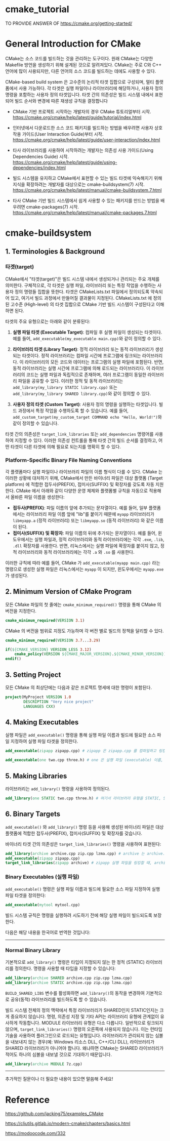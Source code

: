 # cmake_tutorial
TO PROVIDE ANSWER OF https://cmake.org/getting-started/


# General Introduction for CMake
CMake는 소스 코드를 빌드하는 것을 관리하는 도구이다.
원래 CMake는 다양한 Makefile 방언을 생성하기 위해 설계된 것으로 알려져있다.
CMake는 주로 C와 C++ 언어에 많이 사용되지만, 다른 언어의 소스 코드를 빌드하는 데에도 사용할 수 있다.

CMake-based build system 은 고수준의 논리적 타겟 집합으로 구성되며, 멀티 플랫폼에서 사용 가능하다.
각 타겟은 실행 파일이나 라이브러리에 해당하거나, 사용자 정의 명령을 포함하는 사용자 정의 타겟입니다. 타겟 간의 의존성은 빌드 시스템 내에서 표현되어 빌드 순서와 변경에 따른 재생성 규칙을 결정합니다

* CMake 기반 프로젝트 시작하는 개발자의 경우 CMake 튜토리얼부터 시작.
https://cmake.org/cmake/help/latest/guide/tutorial/index.html

* 인터넷에서 다운로드한 소스 코드 패키지를 빌드하는 방법을 배우려면 사용자 상호작용 가이드(User Interaction Guide)부터 시작.
https://cmake.org/cmake/help/latest/guide/user-interaction/index.html

* 타사 라이브러리를 사용하여 시작하려는 개발자는 의존성 사용 가이드(Using Dependencies Guide) 시작.
https://cmake.org/cmake/help/latest/guide/using-dependencies/index.html

* 빌드 시스템을 유지하고 CMake에서 표현할 수 있는 빌드 타겟에 익숙해지기 위해 지식을 확장하려는 개발자를 대상으로는 cmake-buildsystem(7) 시작.
https://cmake.org/cmake/help/latest/manual/cmake-buildsystem.7.html

* 타사 CMake 기반 빌드 시스템에서 쉽게 사용할 수 있는 패키지를 만드는 방법을 배우려면 cmake-packages(7) 시작. https://cmake.org/cmake/help/latest/manual/cmake-packages.7.html

# cmake-buildsystem

## 1. Terminologies & Background
### 타겟(target)
CMake에서 "타겟(target)"은 빌드 시스템 내에서 생성되거나 관리되는 주요 개체를 의미한다.
구체적으로, 각 타겟은 실행 파일, 라이브러리 또는 특정 작업을 수행하는 사용자 정의 명령들 집합을 뜻한다.
타겟은 CMakeLists.txt 파일에서 정의되도록 약속되어 있고, 여기서 빌드 과정에서 만들어질 결과물이 지정된다.
CMakeLists.txt 에 정의된 고수준 (High-level) 의 타겟 집합으로 CMake 기반 빌드 시스템이 구성된다고 이해하면 된다.

타겟의 주요 유형으로는 아래와 같이 분류된다:

1. **실행 파일 타겟 (Executable Target)**: 컴파일 후 실행 파일이 생성되는 타겟이다.
예를 들어, `add_executable(my_executable main.cpp)`와 같이 정의할 수 있다.

2. **라이브러리 타겟 (Library Target)**: 정적 라이브러리 또는 동적 라이브러리가 생성되는 타겟이다.
정적 라이브러리는 컴파일 시간에 프로그램에 링크되는 라이브러리다.
이 라이브러리의 모든 코드와 데이터는 프로그램의 실행 파일에 포함된다.
반면, 동적 라이브러리는 실행 시간에 프로그램에 의해 로드되는 라이브러리다.
이 라이브러리의 코드는 실행 파일과 독립적으로 존재하며, 여러 프로그램이 동일한 라이브러리 파일을 공유할 수 있다.
이러한 정적 및 동적 라이브러리는 `add_library(my_library STATIC library.cpp)` 또는 `add_library(my_library SHARED library.cpp)`와 같이 정의할 수 있다. 

3. **사용자 정의 타겟 (Custom Target)**: 사용자 정의 명령을 실행하는 타겟입니다. 빌드 과정에서 특정 작업을 수행하도록 할 수 있습니다. 예를 들어, `add_custom_target(my_custom_target COMMAND echo "Hello, World!")`와 같이 정의할 수 있습니다.

타겟 간의 의존성은 `target_link_libraries` 또는 `add_dependencies` 명령어를 사용하여 지정할 수 있다.
이러한 의존성 컨트롤을 통해 타겟 간의 빌드 순서를 결정하고, 어떤 타겟이 다른 타겟에 의해 필요로 되는지를 명확히 할 수 있다.

### Platform-Specific Binary File Naming Conventions
각 플랫폼마다 실행 파일이나 라이브러리 파일의 이름 형식이 다를 수 있다.
CMake 는 이러한 상황에 대처하기 위해, CMake에서 만든 바이너리 파일은 대상 플랫폼 (Target platform) 에 적합한 접두사(PREFIX), 접미사(SUFFIX) 및 확장자를 갖도록 자동 지원한다.
CMake 에서 아래와 같이 다양한 운영 체제와 플랫폼별 규칙을 자동으로 적용해서 올바른 파일 이름을 생성한다:

- **접두사(PREFIX)**: 파일 이름의 앞에 추가되는 문자열이다.
예를 들어, 일부 플랫폼에서는 라이브러리 파일 이름 앞에 "lib"를 붙이기 때문에 `myapp` 라이브러리가 `libmyapp.a` (정적 라이브러리) 또는 `libmyapp.so` (동적 라이브러리) 와 같은 이름이 된다.
- **접미사(SUFFIX) 및 확장자**: 파일 이름의 뒤에 추가되는 문자열이다.
예를 들어, 윈도우에서는 실행 파일과, 정적 라이브러리와 동적 라이브러리에는 각각 `.exe`, `.lib`, `.dll` 확장자를 사용한다.
반면, 리눅스에서는 실행 파일에 확장자를 붙이지 않고, 정적 라이브러리와 동적 라이브러리에는 각각 `.a` 와 `.so` 를 사용한다.


이러한 규칙에 따라 예를 들어, CMake 가 `add_executable(myapp main.cpp)` 라는 명령으로 생성한 실행 파일은 리눅스에서는 `myapp` 이 되지만, 윈도우에서는 `myapp.exe`가 생성된다.


## 2. Minimum Version of CMake Program
모든 CMake 파일의 첫 줄에는  `cmake_minimum_required()` 명령을 통해 CMake 의 버전을 지정한다.
```cmake
cmake_minimum_required(VERSION 3.1)
```
CMake 의 버전을 범위로 지정도 가능하며 각 버전 별로 빌드의 정책을 달리할 수 있다.
```cmake
cmake_minimum_required(VERSION 3.7...3.29)

if(${CMAKE_VERSION} VERSION_LESS 3.12)
    cmake_policy(VERSION ${CMAKE_MAJOR_VERSION}.${CMAKE_MINOR_VERSION})
endif()
```
## 3. Setting Project
모든 CMake 의 최상단에는 다음과 같은 프로젝트 명세에 대한 명령이 포함된다.
```cmake
project(MyProject VERSION 1.0 
        DESCRIPTION "Very nice project"
        LANGUAGES CXX)
```

## 4. Making Executables
실행 파일은 `add_executable()` 명령을 통해 실행 파일 이름과 빌드에 필요한 소스 파일 지정하여 실행 파일 타겟을 정의한다.

```cmake
add_executable(zipapp zipapp.cpp) # zipapp 은 zipapp.cpp 를 컴파일하고 링킹 (linking) 을 통해 만들어진 실행 파일 (binary executable) 이다.
```
```cmake
add_executable(one two.cpp three.h) # one 은 실행 파일 (executable) 이름, two 는 소스 파일 이름, three 는 헤더파일을 나타낸다.
```

## 5. Making Libraries
라이브러리는 `add_library()` 명령을 사용하여 정의된다.
```cmake
add_library(one STATIC two.cpp three.h) # 여기서 라이브러리 유형을 STATIC, SHARED, MODULE 중 하나를 정해야 한다.
```

## 6. Binary Targets
`add_executable()` 와 `add_library()` 명령 등을 사용해 생성된 바이너리 파일은 대상 플랫폼에 적합한 접두사(PREFIX), 접미사(SUFFIX) 및 확장자를 갖습니다.

바이너리 타겟 간의 의존성은 `target_link_libraries()` 명령을 사용하여 표현된다:

```cmake
add_library(archive archive.cpp zip.cpp lzma.cpp) # archive 는 archive.cpp zip.cpp lzma.cpp 에서 컴파일된 객체를 포함하는 STATIC 라이브러리 아카이브이다.
add_executable(zipapp zipapp.cpp)
target_link_libraries(zipapp archive) # zipapp 실행 파일을 링킹할 때, archive 정적 라이브러리가 함께 링킹된다.
```

### Binary Executables (실행 파일)
`add_executable()` 명령은 실행 파일 이름과 빌드에 필요한 소스 파일 지정하여 실행 파일 타겟을 정의한다:

```cmake
add_executable(mytool mytool.cpp)
```
빌드 시스템 규칙은 명령을 실행하려 시도하기 전에 해당 실행 파일이 빌드되도록 보장한다.

다음은 해당 내용을 한국어로 번역한 것입니다:

---

### Normal Binary Library
기본적으로 `add_library()` 명령은 타입이 지정되지 않는 한 정적 (STATIC) 라이브러리를 정의한다.
명령을 사용할 때 타입을 지정할 수 있습니다:

```cmake
add_library(archive SHARED archive.cpp zip.cpp lzma.cpp)
add_library(archive STATIC archive.cpp zip.cpp lzma.cpp)
```

`BUILD_SHARED_LIBS` 변수를 활성화하면 `add_library()`의 동작을 변경하여 기본적으로 공유(동적) 라이브러리를 빌드하도록 할 수 있습니다.

빌드 시스템 전체의 정의 맥락에서 특정 라이브러리가 SHARED인지 STATIC인지는 크게 중요하지 않습니다. 명령, 의존성 지정 및 기타 API는 라이브러리 유형에 관계없이 유사하게 작동합니다. MODULE 라이브러리 유형은 다소 다릅니다. 일반적으로 링크되지 않으며, `target_link_libraries()` 명령의 오른쪽에 사용되지 않습니다. 이는 런타임 기술을 사용하여 플러그인으로 로드되는 유형입니다. 라이브러리가 관리되지 않는 심볼을 내보내지 않는 경우(예: Windows 리소스 DLL, C++/CLI DLL), 라이브러리가 SHARED 라이브러리가 아니어야 합니다. 왜냐하면 CMake는 SHARED 라이브러리가 적어도 하나의 심볼을 내보낼 것으로 기대하기 때문입니다.

```cmake
add_library(archive MODULE 7z.cpp)
```

---

추가적인 질문이나 더 필요한 내용이 있으면 말씀해 주세요!


# Reference
https://github.com/jacking75/examples_CMake

https://cliutils.gitlab.io/modern-cmake/chapters/basics.html

https://modoocode.com/332
